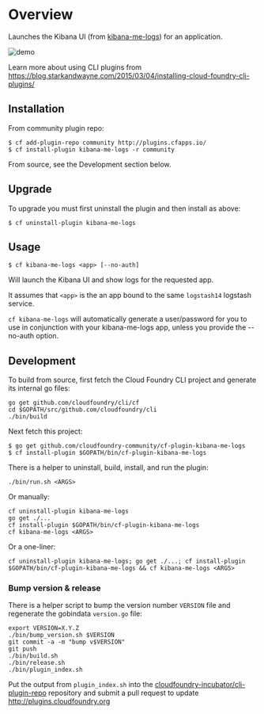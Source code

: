 Overview
========

Launches the Kibana UI (from [kibana-me-logs](https://github.com/cloudfoundry-community/kibana-me-logs)\) for an application.

![demo](http://cl.ly/image/2H1x2m1B3m0v/cf%20kibana-me-logs%20v0.3.gif)

Learn more about using CLI plugins from https://blog.starkandwayne.com/2015/03/04/installing-cloud-foundry-cli-plugins/

Installation
------------

From community plugin repo:

```
$ cf add-plugin-repo community http://plugins.cfapps.io/
$ cf install-plugin kibana-me-logs -r community
```

From source, see the Development section below.

Upgrade
-------

To upgrade you must first uninstall the plugin and then install as above:

```
$ cf uninstall-plugin kibana-me-logs
```

Usage
-----

```
$ cf kibana-me-logs <app> [--no-auth]
```

Will launch the Kibana UI and show logs for the requested app.

It assumes that `<app>` is the an app bound to the same `logstash14` logstash service.

`cf kibana-me-logs` will automatically generate a user/password for you to use in conjunction with your kibana-me-logs app, unless you provide the --no-auth option.

Development
-----------

To build from source, first fetch the Cloud Foundry CLI project and generate its internal go files:

```
go get github.com/cloudfoundry/cli/cf
cd $GOPATH/src/github.com/cloudfoundry/cli
./bin/build
```

Next fetch this project:

```
$ go get github.com/cloudfoundry-community/cf-plugin-kibana-me-logs
$ cf install-plugin $GOPATH/bin/cf-plugin-kibana-me-logs
```

There is a helper to uninstall, build, install, and run the plugin:

```
./bin/run.sh <ARGS>
```

Or manually:

```
cf uninstall-plugin kibana-me-logs
go get ./...
cf install-plugin $GOPATH/bin/cf-plugin-kibana-me-logs
cf kibana-me-logs <ARGS>
```

Or a one-liner:

```
cf uninstall-plugin kibana-me-logs; go get ./...; cf install-plugin $GOPATH/bin/cf-plugin-kibana-me-logs && cf kibana-me-logs <ARGS>
```

### Bump version & release

There is a helper script to bump the version number `VERSION` file and regenerate the gobindata `version.go` file:

```
export VERSION=X.Y.Z
./bin/bump_version.sh $VERSION
git commit -a -m "bump v$VERSION"
git push
./bin/build.sh
./bin/release.sh
./bin/plugin_index.sh
```

Put the output from `plugin_index.sh` into the
[cloudfoundry-incubator/cli-plugin-repo][1] repository and
submit a pull request to update http://plugins.cloudfoundry.org


[1]: https://github.com/cloudfoundry-incubator/cli-plugin-repo
